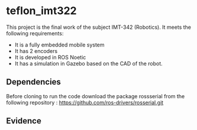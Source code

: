 

# teflon_imt322

This project is the final work of the subject IMT-342 (Robotics). It meets the following requirements:

- It is a fully embedded mobile system
- It has 2 encoders
- It is developed in ROS Noetic
- It has a simulation in Gazebo based on the CAD of the robot.

## Dependencies

Before cloning to run the code download the package rossserial from the following repository : https://github.com/ros-drivers/rosserial.git


## Evidence


